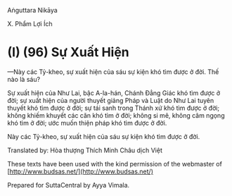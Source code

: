 Aṅguttara Nikāya

X. Phẩm Lợi Ích

# (I) (96) Sự Xuất Hiện

—Này các Tỷ-kheo, sự xuất hiện của sáu sự kiện khó tìm được ở đời. Thế nào là sáu?

Sự xuất hiện của Như Lai, bậc A-la-hán, Chánh Ðẳng Giác khó tìm được ở đời; sự xuất hiện của người thuyết giảng Pháp và Luật do Như Lai tuyên thuyết khó tìm được ở đời; sự tái sanh trong Thánh xứ khó tìm được ở đời; không khiếm khuyết các căn khó tìm ở đời; không si mê, không câm ngọng khó tìm ở đời; ước muốn thiện pháp khó tìm được ở đời.

Này các Tỷ-kheo, sự xuất hiện của sáu sự kiện khó tìm được ở đời.

Translated by: Hòa thượng Thích Minh Châu dịch Việt

These texts have been used with the kind permission of the webmaster of [http://www.budsas.net/](http://www.budsas.net/)

Prepared for SuttaCentral by Ayya Vimala.